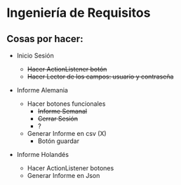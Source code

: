 # Ingeniería de Requisitos

## Cosas por hacer:
* Inicio Sesión
  * ~~Hacer ActionListener botón~~
  * ~~Hacer Lector de los campos: usuario y contraseña~~
 
* Informe Alemania
  * Hacer botones funcionales
    * ~~Informe Semanal~~
    * ~~Cerrar Sesión~~
    * ?
  * Generar Informe en csv (X)
    * Botón guardar

* Informe Holandés
  * Hacer ActionListener botones
  * Generar Informe en Json
